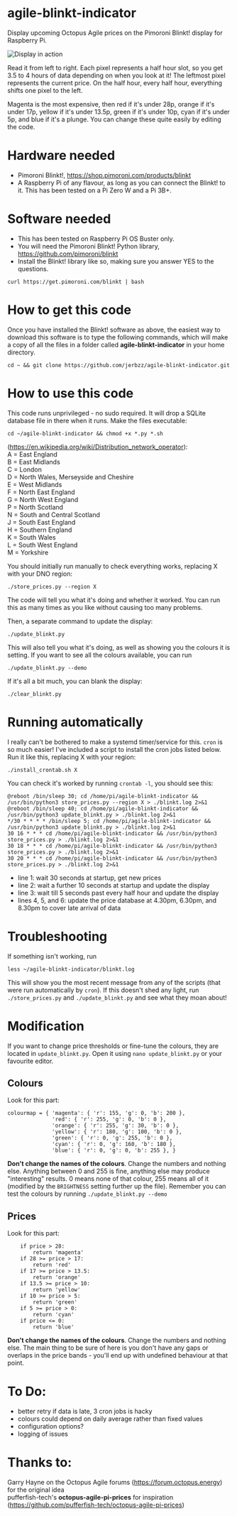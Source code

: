 # agile-blinkt-indicator
Display upcoming Octopus Agile prices on the Pimoroni Blinkt! display for Raspberry Pi.

![Display in action](https://raw.githubusercontent.com/jerbzz/agile-blinkt-indicator/main/images/DSC_5094.jpg)

Read it from left to right. Each pixel represents a half hour slot, so you get 3.5 to 4 hours of data depending on when you look at it! The leftmost pixel represents the current price. On the half hour, every half hour, everything shifts one pixel to the left.

Magenta is the most expensive, then red if it's under 28p, orange if it's under 17p, yellow if it's under 13.5p, green if it's under 10p, cyan if it's under 5p, and blue if it's a plunge. You can change these quite easily by editing the code.

# Hardware needed

- Pimoroni Blinkt!, https://shop.pimoroni.com/products/blinkt
- A Raspberry Pi of any flavour, as long as you can connect the Blinkt! to it. This has been tested on a Pi Zero W and a Pi 3B+.

# Software needed

- This has been tested on Raspberry Pi OS Buster only.
- You will need the Pimoroni Blinkt! Python library, https://github.com/pimoroni/blinkt
- Install the Blinkt! library like so, making sure you answer YES to the questions.
```
curl https://get.pimoroni.com/blinkt | bash
```

# How to get this code
Once you have installed the Blinkt! software as above, the easiest way to download this software is to type the following commands, which will make a copy of all the files in a folder called **agile-blinkt-indicator** in your home directory.

```
cd ~ && git clone https://github.com/jerbzz/agile-blinkt-indicator.git
```

# How to use this code

This code runs unprivileged - no sudo required. It will drop a SQLite database file in there when it runs. Make the files executable:

```
cd ~/agile-blinkt-indicator && chmod +x *.py *.sh
```

(https://en.wikipedia.org/wiki/Distribution_network_operator):  
A = East England  
B = East Midlands  
C = London  
D = North Wales, Merseyside and Cheshire  
E = West Midlands  
F = North East England  
G = North West England  
P = North Scotland  
N = South and Central Scotland  
J = South East England  
H = Southern England  
K = South Wales  
L = South West England  
M = Yorkshire  

You should initially run manually to check everything works, replacing X with your DNO region:
```
./store_prices.py --region X
```

The code will tell you what it's doing and whether it worked. You can run this as many times as you like without causing too many problems. 

Then, a separate command to update the display:

```
./update_blinkt.py
```

This will also tell you what it's doing, as well as showing you the colours it is setting. If you want to see all the colours available, you can run 

```
./update_blinkt.py --demo
```

If it's all a bit much, you can blank the display:

```
./clear_blinkt.py
```

# Running automatically
I really can't be bothered to make a systemd timer/service for this. `cron` is so much easier!
I've included a script to install the cron jobs listed below. Run it like this, replacing X with your region:
```
./install_crontab.sh X
```
You can check it's worked by running `crontab -l`, you should see this:
```
@reboot /bin/sleep 30; cd /home/pi/agile-blinkt-indicator && /usr/bin/python3 store_prices.py --region X > ./blinkt.log 2>&1
@reboot /bin/sleep 40; cd /home/pi/agile-blinkt-indicator && /usr/bin/python3 update_blinkt.py > ./blinkt.log 2>&1
*/30 * * * * /bin/sleep 5; cd /home/pi/agile-blinkt-indicator && /usr/bin/python3 update_blinkt.py > ./blinkt.log 2>&1
30 16 * * * cd /home/pi/agile-blinkt-indicator && /usr/bin/python3 store_prices.py > ./blinkt.log 2>&1
30 18 * * * cd /home/pi/agile-blinkt-indicator && /usr/bin/python3 store_prices.py > ./blinkt.log 2>&1
30 20 * * * cd /home/pi/agile-blinkt-indicator && /usr/bin/python3 store_prices.py > ./blinkt.log 2>&1
```
- line 1: wait 30 seconds at startup, get new prices
- line 2: wait a further 10 seconds at startup and update the display
- line 3: wait till 5 seconds past every half hour and update the display
- lines 4, 5, and 6: update the price database at 4.30pm, 6.30pm, and 8.30pm to cover late arrival of data

# Troubleshooting

If something isn't working, run 
```
less ~/agile-blinkt-indicator/blinkt.log
```
This will show you the most recent message from any of the scripts (that were run automatically by `cron`). If this doesn't shed any light, run `./store_prices.py` and `./update_blinkt.py` and see what they moan about!

# Modification

If you want to change price thresholds or fine-tune the colours, they are located in `update_blinkt.py`. Open it using `nano update_blinkt.py` or your favourite editor. 

## Colours
Look for this part:
```
colourmap = { 'magenta': { 'r': 155, 'g': 0, 'b': 200 },
              'red': { 'r': 255, 'g': 0, 'b': 0 },
              'orange': { 'r': 255, 'g': 30, 'b': 0 },
              'yellow': { 'r': 180, 'g': 100, 'b': 0 },
              'green': { 'r': 0, 'g': 255, 'b': 0 },
              'cyan': { 'r': 0, 'g': 160, 'b': 180 },
              'blue': { 'r': 0, 'g': 0, 'b': 255 }, }
```
**Don't change the names of the colours**. Change the numbers and nothing else. Anything between 0 and 255 is fine, anything else may produce "interesting" results. 0 means none of that colour, 255 means all of it (modified by the `BRIGHTNESS` setting further up the file). Remember you can test the colours by running `./update_blinkt.py --demo`

## Prices
Look for this part:
```
    if price > 28:
        return 'magenta'
    if 28 >= price > 17:
        return 'red'
    if 17 >= price > 13.5:
        return 'orange'
    if 13.5 >= price > 10:
        return 'yellow'
    if 10 >= price > 5:
        return 'green'
    if 5 >= price > 0:
        return 'cyan'
    if price <= 0:
        return 'blue'
```
**Don't change the names of the colours**. Change the numbers and nothing else. The main thing to be sure of here is you don't have any gaps or overlaps in the price bands - you'll end up with undefined behaviour at that point.

# To Do:

- better retry if data is late, 3 cron jobs is hacky
- colours could depend on daily average rather than fixed values
- configuration options?
- logging of issues

# Thanks to:

Garry Hayne on the Octopus Agile forums (https://forum.octopus.energy) for the original idea  
pufferfish-tech's **octopus-agile-pi-prices** for inspiration (https://github.com/pufferfish-tech/octopus-agile-pi-prices)

